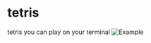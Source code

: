 # tetris
tetris you can play on your terminal
![Example](https://github.com/NateNoNameSOFT/tetris/blob/main/demo.png?raw=true "example")